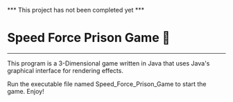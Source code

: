 *** This project has not been completed yet ***

# Speed Force Prison Game :runner:
---
This program is a 3-Dimensional game written in Java that uses Java's graphical interface for rendering effects.

Run the executable file named Speed_Force_Prison_Game to start the game. Enjoy!
